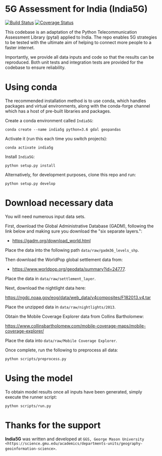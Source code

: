 5G Assessment for India (India5G)
====
[![Build Status](https://travis-ci.com/edwardoughton/india5g.svg?branch=master)](https://travis-ci.com/edwardoughton/india5g)
[![Coverage Status](https://coveralls.io/repos/github/edwardoughton/India5G/badge.svg)](https://coveralls.io/github/edwardoughton/India5G?branch=master)

This codebase is an adaptation of the Python Telecommunication Assessment Library (pytal)
applied to India. The repo enables 5G strategies to be tested with the ultimate aim of
helping to connect more people to a faster internet.

Importantly, we provide all data inputs and code so that the results can be reproduced. Both
unit tests and integration tests are provided for the codebase to ensure reliability.

Using conda
==========

The recommended installation method is to use conda, which handles packages and virtual
environments, along with the conda-forge channel which has a host of pre-built libraries and
packages.

Create a conda environment called `India5G`:

    conda create --name india5g python=3.6 gdal geopandas

Activate it (run this each time you switch projects):

    conda activate india5g

Install `India5G`:

    python setup.py install

Alternatively, for development purposes, clone this repo and run:

    python setup.py develop


Download necessary data
=======================

You will need numerous input data sets.

First, download the Global Administrative Database (GADM), following the link below and making
sure you download the "six separate layers.":

- https://gadm.org/download_world.html

Place the data into the following path `data/raw/gadm36_levels_shp`.

Then download the WorldPop global settlement data from:

- https://www.worldpop.org/geodata/summary?id=24777.

Place the data in `data/raw/settlement_layer`.

Next, download the nightlight data here:

https://ngdc.noaa.gov/eog/data/web_data/v4composites/F182013.v4.tar

Place the unzipped data in `data/raw/nightlights/2013`.

Obtain the Mobile Coverage Explorer data from Collins Bartholomew:

https://www.collinsbartholomew.com/mobile-coverage-maps/mobile-coverage-explorer/

Place the data into `data/raw/Mobile Coverage Explorer`.

Once complete, run the following to preprocess all data:

    python scripts/preprocess.py


Using the model
===============

To obtain model results once all inputs have been generated, simply execute the runner script:

    python scripts/run.py


Thanks for the support
======================

**India5G** was written and developed at `GGS, George Mason University <https://science.gmu.edu/academics/departments-units/geography-geoinformation-science>`.
